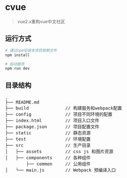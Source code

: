 # cvue

> vue2.x重构vue中文社区

## 运行方式

``` bash
# 通过npm安装本项目依赖文件
npm install

# 启动服务
npm run dev
```

## 目录结构
<pre>
.
├── README.md           
├── build              // 构建服务和webpack配置
├── config             // 项目不同环境的配置
├── index.html         // 项目入口文件 
├── package.json       // 项目配置文件
├── static             // 静态资源
├── test               // 环境配置
├── src                // 生产目录
│   ├── assets         // css js 和图片资源
│   ├── components     // 各种组件
        ├── common     // 公用组件
│   └── main.js        // Webpack 预编译入口
</pre>
